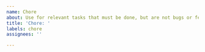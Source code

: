 ```yaml
---
name: Chore
about: Use for relevant tasks that must be done, but are not bugs or features.
title: 'Chore: '
labels: chore
assignees: ''

---
```



